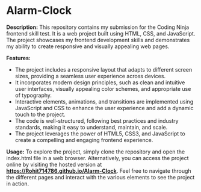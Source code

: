 # Alarm-Clock

**Description:**
This repository contains my submission for the Coding Ninja frontend skill test. It is a web project built using HTML, CSS, and JavaScript. The project showcases my frontend development skills and demonstrates my ability to create responsive and visually appealing web pages.

**Features:**

- The project includes a responsive layout that adapts to different screen sizes, providing a seamless user experience across devices.
- It incorporates modern design principles, such as clean and intuitive user interfaces, visually appealing color schemes, and appropriate use of typography.
- Interactive elements, animations, and transitions are implemented using JavaScript and CSS to enhance the user experience and add a dynamic touch to the project.
- The code is well-structured, following best practices and industry standards, making it easy to understand, maintain, and scale.
- The project leverages the power of HTML5, CSS3, and JavaScript to create a compelling and engaging frontend experience.

**Usage:**
To explore the project, simply clone the repository and open the index.html file in a web browser. Alternatively, you can access the project online by visiting the hosted version at **https://Rohit714786.github.io/Alarm-Clock**. Feel free to navigate through the different pages and interact with the various elements to see the project in action.
